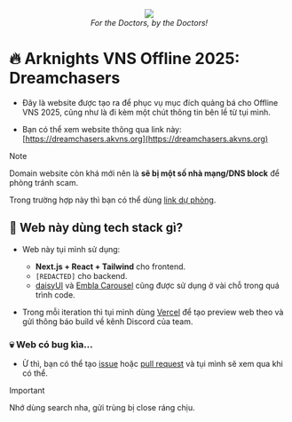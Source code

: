 <div align="center">
    <img src="https://raw.githubusercontent.com/arknights-vns/the-web/refs/heads/main/app/opengraph-image.png" />
    <br />
    <i>For the Doctors, by the Doctors!</i>
</div>

# 🔥 Arknights VNS Offline 2025: Dreamchasers

- Đây là website được tạo ra để phục vụ mục đích quảng bá cho Offline VNS 2025, cũng như là đi kèm một chút thông tin bên lề từ tụi mình.

- Bạn có thể xem website thông qua link này: [https://dreamchasers.akvns.org](https://dreamchasers.akvns.org)

> [!NOTE]
> Domain website còn khá mới nên là **sẽ bị một số nhà mạng/DNS block** để phòng tránh scam.
>
> Trong trường hợp này thì bạn có thể dùng [link dự phòng](https://arknights-vns.netlify.app/).

## 🤔 Web này dùng tech stack gì?

- Web này tụi mình sử dụng:

    - **Next.js + React + Tailwind** cho frontend.
    - `[REDACTED]` cho backend.
    - [daisyUI](https://daisyui.com/) và [Embla Carousel](https://www.embla-carousel.com/) cũng được sử dụng ở vài chỗ trong quá trình code.

- Trong mỗi iteration thì tụi mình dùng [Vercel](https://vercel.com/) để tạo preview web theo và gửi thông báo build về kênh Discord của team.

### 💀 Web có bug kìa...

- Ừ thì, bạn có thể tạo [issue](https://github.com/arknights-vns/the-web/issues) hoặc [pull request](https://github.com/arknights-vns/the-web/pulls) và tụi mình sẽ xem qua khi có thể.

> [!IMPORTANT]
> Nhớ dùng search nha, gửi trùng bị close ráng chịu.
